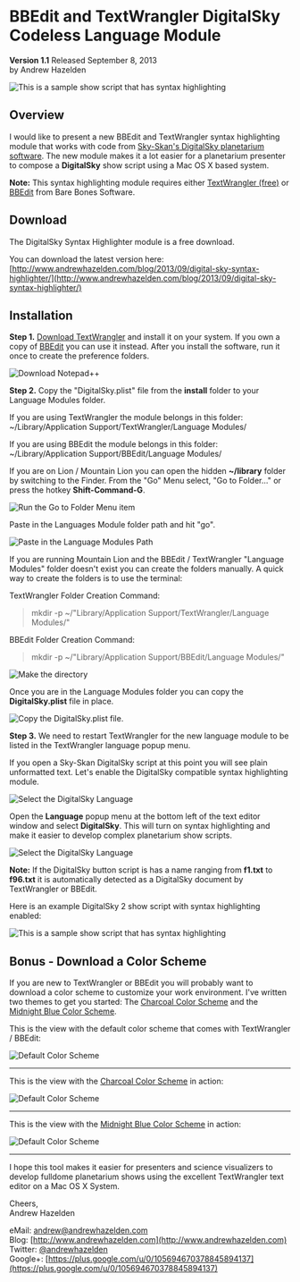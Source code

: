 # BBEdit and TextWrangler DigitalSky Codeless Language Module  #
**Version 1.1** Released September 8, 2013  
by Andrew Hazelden

![This is a sample show script that has syntax highlighting](screenshots/textwrangler_digital_sky.jpg)

## Overview ##
I would like to present a new BBEdit and TextWrangler syntax highlighting module that works with code from [Sky-Skan's DigitalSky planetarium software](http://www.skyskan.com/products/ds). The new module makes it a lot easier for a planetarium presenter to compose a **DigitalSky** show script using a Mac OS X based system.

**Note:** This syntax highlighting module requires either [TextWrangler (free)](http://www.barebones.com/products/textwrangler/) or [BBEdit](http://www.barebones.com/products/bbedit/) from Bare Bones Software.

## Download ##

The DigitalSky Syntax Highlighter module is a free download.

You can download the latest version here:   
[http://www.andrewhazelden.com/blog/2013/09/digital-sky-syntax-highlighter/](http://www.andrewhazelden.com/blog/2013/09/digital-sky-syntax-highlighter/)

## Installation ##

**Step 1.**  [Download TextWrangler](http://www.barebones.com/products/textwrangler/) and install it on your system. If you own a copy of [BBEdit](http://www.barebones.com/products/bbedit/) you can use it instead. After you install the software, run it once to create the preference folders.

![Download Notepad++](screenshots/download_text_wrangler.png)

**Step 2.**  Copy the "DigitalSky.plist" file from the **install** folder to your Language Modules folder.

If you are using TextWrangler the module belongs in this folder:
    ~/Library/Application Support/TextWrangler/Language Modules/

If you are using BBEdit the module belongs in this folder:
    ~/Library/Application Support/BBEdit/Language Modules/

If you are on Lion / Mountain Lion you can open the hidden **~/library** folder by switching to the Finder. From the "Go" Menu select, "Go to Folder..." or press the hotkey **Shift-Command-G**.

![Run the Go to Folder Menu item](screenshots/go-to-folder.png)

Paste in the Languages Module folder path and hit "go". 

![Paste in the Language Modules Path](screenshots/go-to-app-support.png)

If you are running Mountain Lion and the BBEdit / TextWrangler "Language Modules" folder doesn't exist you can create the folders manually. A quick way to create the folders is to use the terminal:

TextWrangler Folder Creation Command:  
> mkdir -p ~/"Library/Application Support/TextWrangler/Language Modules/"

BBEdit Folder Creation Command:  
> mkdir -p ~/"Library/Application Support/BBEdit/Language Modules/"

![Make the directory](screenshots/make_the_folder.png)


Once you are in the Language Modules folder you can copy the **DigitalSky.plist** file in place.

![Copy the DigitalSky.plist file.](screenshots/copy-plist-to-folder.png)

**Step 3.**  We need to restart TextWrangler for the new language module to be listed in the TextWrangler language popup menu.

If you open a Sky-Skan DigitalSky script at this point you will see plain unformatted text. Let's enable the DigitalSky compatible syntax highlighting module.

![Select the DigitalSky Language](screenshots/no-syntax-hightlighting.png)

Open the **Language** popup menu at the bottom left of the text editor window and select **DigitalSky**. This will turn on syntax highlighting and make it easier to develop complex planetarium show scripts.

![Select the DigitalSky Language](screenshots/choose-the-language.png)

**Note:** If the DigitalSky button script is has a name ranging from **f1.txt** to **f96.txt** it is automatically detected as a DigitalSky document by TextWrangler or BBEdit.

Here is an example DigitalSky 2 show script with syntax highlighting enabled:

![This is a sample show script that has syntax highlighting](screenshots/textwrangler_syntax_hightlighting_enabled.png)

## Bonus - Download a Color Scheme ##

If you are new to TextWrangler or BBEdit you will probably want to download a color scheme to customize your work environment. I've written two themes to get you started: The [Charcoal Color Scheme](http://www.andrewhazelden.com/blog/2012/09/charcoal-color-scheme-for-textwrangler-and-bbedit/) and the [Midnight Blue Color Scheme](http://www.andrewhazelden.com/blog/2012/06/midnight-blue-color-scheme-for-textwrangler-and-bbedit/).

This is the view with the default color scheme that comes with TextWrangler / BBEdit:  

![Default Color Scheme](screenshots/default_formatting.png)

* * *

This is the view with the [Charcoal Color Scheme](http://www.andrewhazelden.com/blog/2012/09/charcoal-color-scheme-for-textwrangler-and-bbedit/) in action:  

![Default Color Scheme](screenshots/charcoal_formatting.png)

* * *

This is the view with the  [Midnight Blue Color Scheme](http://www.andrewhazelden.com/blog/2012/06/midnight-blue-color-scheme-for-textwrangler-and-bbedit/) in action:  

![Default Color Scheme](screenshots/midnight_blue_formatted.png)



* * *

I hope this tool makes it easier for presenters and science visualizers to develop fulldome planetarium shows using the excellent TextWrangler text editor on a Mac OS X System.

Cheers,  
Andrew Hazelden

eMail: [andrew@andrewhazelden.com](mailto:andrew@andrewhazelden.com)   
Blog: [http://www.andrewhazelden.com](http://www.andrewhazelden.com)  
Twitter: [@andrewhazelden](https://twitter.com/andrewhazelden)  
Google+: [https://plus.google.com/u/0/105694670378845894137](https://plus.google.com/u/0/105694670378845894137)


